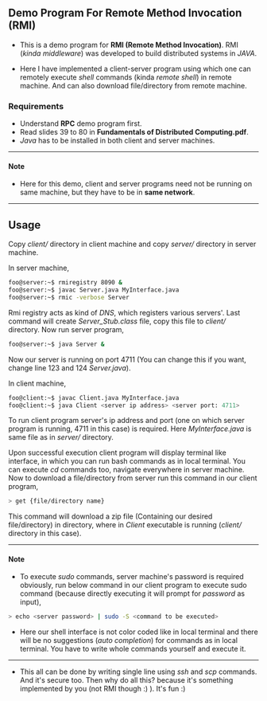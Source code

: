 ## Demo Program For Remote Method Invocation (RMI)

* This is a demo program for **RMI (Remote Method Invocation)**. RMI (*kinda middleware*) was developed to build distributed systems in *JAVA*. 

* Here I have implemented a client-server program using which one can remotely execute *shell* commands (kinda *remote shell*) in remote machine. And can also download file/directory from remote machine.

### Requirements
* Understand **RPC** demo program first.
* Read slides 39 to 80 in **Fundamentals of Distributed Computing.pdf**.
* *Java* has to be installed in both client and server machines.

---
#### Note
* Here for this demo, client and server programs need not be running on same machine, but they have to be in **same network**.
---

## Usage
Copy *client/* directory in client machine and copy *server/* directory in server machine.

In server machine,
```bash
foo@server:~$ rmiregistry 8090 &
foo@server:~$ javac Server.java MyInterface.java
foo@server:~$ rmic -verbose Server
```
Rmi registry acts as kind of *DNS*, which registers various servers'. Last command will create *Server_Stub.class* file, copy this file to *client/* directory. Now run server program,
```bash
foo@server:~$ java Server &
```
Now our server is running on port 4711 (You can change this if you want, change line 123 and 124 *Server.java*). 

In client machine,
```bash
foo@client:~$ javac Client.java MyInterface.java
foo@client:~$ java Client <server ip address> <server port: 4711>
```
To run client program server's ip address and port (one on which server program is running, 4711 in this case) is required. Here *MyInterface.java* is same file as in *server/* directory.

Upon successful execution client program will display terminal like interface, in which you can run bash commands as in local terminal. You can execute *cd* commands too, navigate everywhere in server machine. Now to download a file/directory from server run this command in our client program, 

```bash
> get {file/directory name}
```
This command will download a zip file (Containing our desired file/directory) in directory, where in *Client* executable is running (*client/* directory in this case).

---
#### Note

* To execute *sudo* commands, server machine's password is required obviously, run below command in our client program to execute sudo command (because directly executing it will prompt for *password* as input),

```bash
> echo <server password> | sudo -S <command to be executed>
```
* Here our shell interface is not color coded like in local terminal and there will be no suggestions (*auto completion*) for commands as in local terminal. You have to write whole commands yourself and execute it.

---

* This all can be done by writing single line using *ssh* and *scp* commands. And it's secure too. Then why do all this? because it's something implemented by you (not RMI though :)  ). It's fun :)